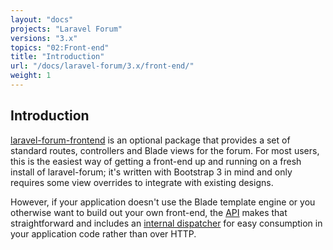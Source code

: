 ```yaml
---
layout: "docs"
projects: "Laravel Forum"
versions: "3.x"
topics: "02:Front-end"
title: "Introduction"
url: "/docs/laravel-forum/3.x/front-end/"
weight: 1
---
```


## Introduction

[laravel-forum-frontend](https://github.com/Riari/laravel-forum-frontend) is an optional package that provides a set of standard routes, controllers and Blade views for the forum. For most users, this is the easiest way of getting a front-end up and running on a fresh install of laravel-forum; it's written with Bootstrap 3 in mind and only requires some view overrides to integrate with existing designs.

However, if your application doesn't use the Blade template engine or you otherwise want to build out your own front-end, the [API](/docs/laravel-forum/3.x/api/) makes that straightforward and includes an [internal dispatcher](/docs/laravel-forum/3.x/api/internal-dispatching/) for easy consumption in your application code rather than over HTTP.

